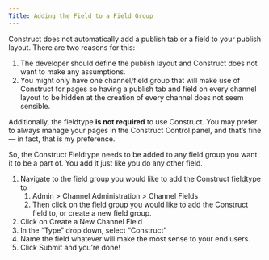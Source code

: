 ```yaml
---
Title: Adding the Field to a Field Group
---
```


Construct does not automatically add a publish tab or a field to your publish layout. There are two reasons for this:

1. The developer should define the publish layout and Construct does not want to make any assumptions.
2. You might only have one channel/field group that will make use of Construct for pages so having a publish tab and field on every channel layout to be hidden at the creation of every channel does not seem sensible.

Additionally, the fieldtype **is not required** to use Construct. You may prefer to always manage your pages in the Construct Control panel, and that’s fine — in fact, that is my preference.

So, the Construct Fieldtype needs to be added to any field group you want it to be a part of. You add it just like you do any other field.

1. Navigate to the field group you would like to add the Construct fieldtype to
	1. Admin > Channel Administration > Channel Fields
	2. Then click on the field group you would like to add the Construct field to, or create a new field group.
2. Click on Create a New Channel Field
3. In the “Type” drop down, select “Construct”
4. Name the field whatever will make the most sense to your end users.
5. Click Submit and you’re done!

